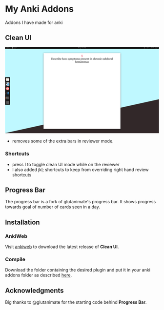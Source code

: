 # My Anki Addons
Addons I have made for anki


## Clean UI

![preview](simplified_review_gui/screenshot2.png)

- removes some of the extra bars in reviewer mode.

### Shortcuts

- press I to toggle clean UI mode while on the reviewer
- I also added jkl; shortcuts to keep from overriding right hand review shortcuts
  

## Progress Bar

The progress bar is a fork of glutanimate's progress bar. It shows progress towards goal of number of cards seen in a day.

## Installation

### AnkiWeb

Visit [ankiweb](https://ankiweb.net/shared/info/1590626921) to download the latest release of **Clean UI**.

### Compile

Download the folder containing the desired plugin and put it in your anki addons folder as described [here](https://apps.ankiweb.net/docs/manual.html).

## Acknowledgments

Big thanks to @glutanimate for the starting code behind **Progress Bar**.
